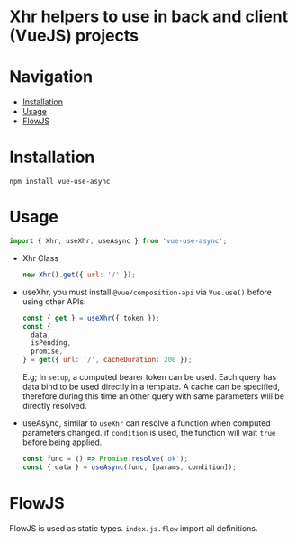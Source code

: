 # Xhr helpers to use in back and client (VueJS) projects

# Navigation

- [Installation](#Installation)
- [Usage](#Usage)
- [FlowJS](#FlowJS)

# Installation
`npm install vue-use-async`

# Usage
```javascript
import { Xhr, useXhr, useAsync } from 'vue-use-async';
```
- Xhr Class

  ```javascript
  new Xhr().get({ url: '/' });
  ```

- useXhr, you must install `@vue/composition-api` via `Vue.use()` before using other APIs:
  ```javascript
  const { get } = useXhr({ token });
  const { 
    data, 
    isPending,
    promise,
  } = get({ url: '/', cacheDuration: 200 });
  ```
  E.g; In `setup`, a computed bearer token can be used. Each query has data bind to be used
  directly in a template.
  A cache can be specified, therefore during this time an other query with same parameters will be 
  directly resolved.
  
- useAsync, similar to `useXhr` can resolve a function when computed parameters changed.
  if `condition` is used, the function will wait `true` before being applied.
  ```javascript
  const func = () => Promise.resolve('ok');
  const { data } = useAsync(func, [params, condition]);
  ```

# FlowJS
FlowJS is used as static types. `index.js.flow` import all definitions. 
